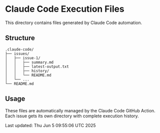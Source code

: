 # Claude Code Execution Files

This directory contains files generated by Claude Code automation.

## Structure

```
.claude-code/
├── issues/
│   ├── issue-1/
│   │   ├── summary.md
│   │   ├── latest-output.txt
│   │   ├── history/
│   │   └── README.md
│   └── ...
└── README.md
```

## Usage

These files are automatically managed by the Claude Code GitHub Action.
Each issue gets its own directory with complete execution history.

Last updated: Thu Jun  5 09:55:06 UTC 2025

